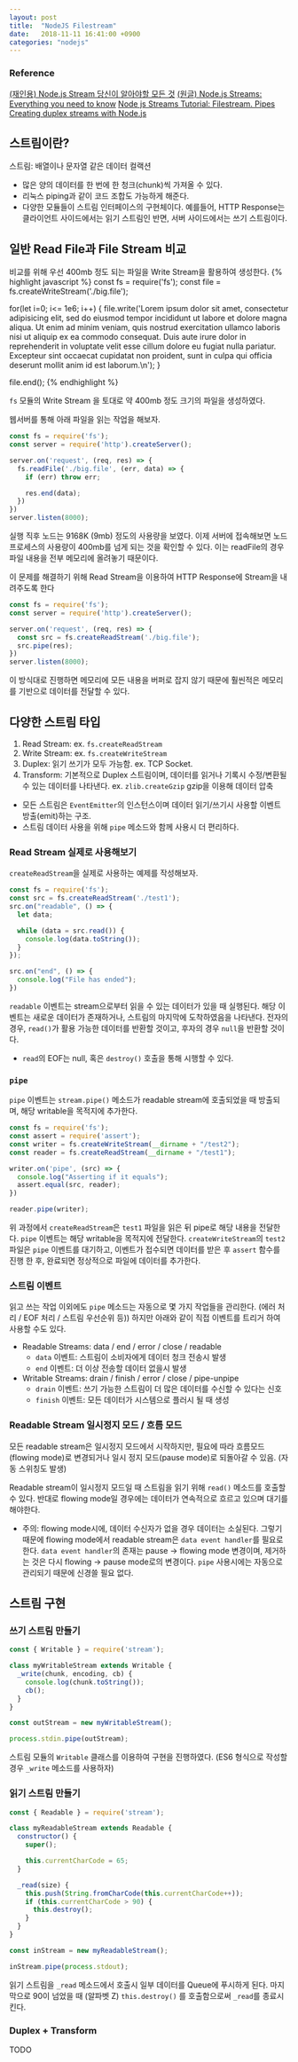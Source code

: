 ```yaml
---
layout: post
title:  "NodeJS Filestream"
date:   2018-11-11 16:41:00 +0900
categories: "nodejs"
---
```

### Reference
[(재인용) Node.js Stream 당신이 알아야할 모든 것][reference-01]
[(원글) Node.js Streams: Everything you need to know][reference-02]
[Node js Streams Tutorial: Filestream. Pipes][reference-03]
[Creating duplex streams with Node.js][reference-04]

## 스트림이란?
스트림: 배열이나 문자열 같은 데이터 컬랙션
* 많은 양의 데이터를 한 번에 한 청크(chunk)씩 가져올 수 있다.
* 리눅스 piping과 같이 코드 조합도 가능하게 해준다.
* 다양한 모듈들이 스트림 인터페이스의 구현체이다. 예를들어, HTTP Response는 클라이언트 사이드에서는 읽기 스트림인 반면, 서버 사이드에서는 쓰기 스트림이다.

## 일반 Read File과 File Stream 비교
비교를 위해 우선 400mb 정도 되는 파일을 Write Stream을 활용하여 생성한다.
{% highlight javascript %}
const fs = require('fs');
const file = fs.createWriteStream('./big.file');

for(let i=0; i<= 1e6; i++) {
  file.write('Lorem ipsum dolor sit amet, consectetur adipisicing elit, sed do eiusmod tempor incididunt ut labore et dolore magna aliqua. Ut enim ad minim veniam, quis nostrud exercitation ullamco laboris nisi ut aliquip ex ea commodo consequat. Duis aute irure dolor in reprehenderit in voluptate velit esse cillum dolore eu fugiat nulla pariatur. Excepteur sint occaecat cupidatat non proident, sunt in culpa qui officia deserunt mollit anim id est laborum.\n');
}

file.end();
{% endhighlight %}

`fs` 모듈의 Write Stream 을 토대로 약 400mb 정도 크기의 파일을 생성하였다.

웹서버를 통해 아래 파일을 읽는 작업을 해보자.

```javascript
const fs = require('fs');
const server = require('http').createServer();

server.on('request', (req, res) => {
  fs.readFile('./big.file', (err, data) => {
    if (err) throw err;

    res.end(data);
  })
})
server.listen(8000);
```

실행 직후 노드는 9168K (9mb) 정도의 사용량을 보였다.
이제 서버에 접속해보면 노드 프로세스의 사용량이 400mb를 넘게 되는 것을 확인할 수 있다.
이는 readFile의 경우 파일 내용을 전부 메모리에 올려놓기 때문이다. 

이 문제를 해결하기 위해 Read Stream을 이용하여 HTTP Response에 Stream을 내려주도록 한다
```javascript
const fs = require('fs');
const server = require('http').createServer();

server.on('request', (req, res) => {
  const src = fs.createReadStream('./big.file');
  src.pipe(res);
})
server.listen(8000);
```

이 방식대로 진행하면 메모리에 모든 내용을 버퍼로 잡지 않기 때문에 훨씬적은 메모리를 기반으로 데이터를 전달할 수 있다.

## 다양한 스트림 타입
1. Read Stream: ex. `fs.createReadStream`
2. Write Stream: ex. `fs.createWriteStream`
3. Duplex: 읽기 쓰기가 모두 가능함. ex. TCP Socket. 
4. Transform: 기본적으로 Duplex 스트림이며, 데이터를 읽거나 기록시 수정/변환될 수 있는 데이터를 나타낸다. ex. `zlib.createGzip` gzip을 이용해 데이터 압축

* 모든 스트림은 `EventEmitter`의 인스턴스이며 데이터 읽기/쓰기시 사용할 이벤트 방출(emit)하는 구조.
* 스트림 데이터 사용을 위해 `pipe` 메소드와 함께 사용시 더 편리하다.

### Read Stream 실제로 사용해보기
`createReadStream`을 실제로 사용하는 예제를 작성해보자.
```javascript
const fs = require('fs');
const src = fs.createReadStream('./test1');
src.on("readable", () => {
  let data;

  while (data = src.read()) {
    console.log(data.toString());
  }
});

src.on("end", () => {
  console.log("File has ended");
})
```

`readable` 이벤트는 stream으로부터 읽을 수 있는 데이터가 있을 때 실행된다. 해당 이벤트는 새로운 데이터가 존재하거나, 스트림의 마지막에 도착하였음을 나타낸다. 전자의 경우, `read()`가 활용 가능한 데이터를 반환할 것이고, 후자의 경우 `null`을 반환할 것이다. 
* `read`의 EOF는 null, 혹은 `destroy()` 호출을 통해 시행할 수 있다.


### `pipe`
`pipe` 이벤트는 `stream.pipe()` 메소드가 readable stream에 호출되었을 때 방출되며, 해당 writable을 목적지에 추가한다.

```javascript
const fs = require('fs');
const assert = require('assert');
const writer = fs.createWriteStream(__dirname + "/test2");
const reader = fs.createReadStream(__dirname + "/test1");

writer.on('pipe', (src) => {
  console.log("Asserting if it equals");
  assert.equal(src, reader);
})

reader.pipe(writer);
```

위 과정에서 `createReadStream`은 `test1` 파일을 읽은 뒤 pipe로 해당 내용을 전달한다. `pipe` 이벤트는 해당 writable을 목적지에 전달한다.
`createWriteStream`의 `test2` 파일은 `pipe` 이벤트를 대기하고, 이벤트가 접수되면 데이터를 받은 후 `assert` 함수를 진행 한 후, 완료되면 정상적으로 파일에 데이터를 추가한다.

### 스트림 이벤트
읽고 쓰는 작업 이외에도 `pipe` 메소드는 자동으로 몇 가지 작업들을 관리한다. (에러 처리 / EOF 처리 / 스트림 우선순위 등))
하지만 아래와 같이 직접 이벤트를 트리거 하여 사용할 수도 있다.
* Readable Streams: data / end / error / close / readable
  * `data` 이벤트: 스트림이 소비자에게 데이터 청크 전송시 발생
  * `end` 이벤트: 더 이상 전송할 데이터 없을시 발생
* Writable Streams: drain / finish / error / close / pipe-unpipe
  * `drain` 이벤트: 쓰기 가능한 스트림이 더 많은 데이터를 수신할 수 있다는 신호
  * `finish` 이벤트: 모든 데이터가 시스템으로 플러시 될 때 생성

### Readable Stream 일시정지 모드 / 흐름 모드
모든 readable stream은 일시정지 모드에서 시작하지만, 필요에 따라 흐름모드(flowing mode)로 변경되거나 일시 정지 모드(pause mode)로 되돌아갈 수 있음. (자동 스위칭도 발생)

Readable stream이 일시정지 모드일 때 스트림을 읽기 위해 `read()` 메소드를 호출할 수 있다. 반대로 flowing mode일 경우에는 데이터가 연속적으로 흐르고 있으며 대기를 해야한다.

* 주의: flowing mode시에, 데이터 수신자가 없을 경우 데이터는 소실된다. 그렇기 때문에 flowing mode에서 readable stream은 `data event handler`를 필요로 한다. `data event handler`의 존재는 pause -> flowing mode 변경이며, 제거하는 것은 다시 flowing -> pause mode로의 변경이다. `pipe` 사용시에는 자동으로 관리되기 때문에 신경쓸 필요 없다.

## 스트림 구현

### 쓰기 스트림 만들기
```javascript
const { Writable } = require('stream');

class myWritableStream extends Writable {
  _write(chunk, encoding, cb) {
    console.log(chunk.toString());
    cb();
  }
}

const outStream = new myWritableStream();

process.stdin.pipe(outStream);
```

스트림 모듈의 `Writable` 클래스를 이용하여 구현을 진행하였다. (ES6 형식으로 작성할 경우 `_write` 메소드를 사용하자)

### 읽기 스트림 만들기
```javascript
const { Readable } = require('stream');

class myReadableStream extends Readable {
  constructor() {
    super();

    this.currentCharCode = 65;
  }

  _read(size) {
    this.push(String.fromCharCode(this.currentCharCode++));
    if (this.currentCharCode > 90) {
      this.destroy();
    }
  }
}

const inStream = new myReadableStream();

inStream.pipe(process.stdout);
```

읽기 스트림을 `_read` 메소드에서 호출시 일부 데이터를 Queue에 푸시하게 된다. 마지막으로 90이 넘었을 때 (알파벳 Z) `this.destroy()` 를 호출함으로써 `_read`를 종료시킨다.

### Duplex + Transform
TODO


[reference-01]: https://github.com/FEDevelopers/tech.description/wiki/Node.js-Stream-%EB%8B%B9%EC%8B%A0%EC%9D%B4-%EC%95%8C%EC%95%84%EC%95%BC%ED%95%A0-%EB%AA%A8%EB%93%A0-%EA%B2%83
[reference-02]:https://medium.freecodecamp.org/node-js-streams-everything-you-need-to-know-c9141306be93
[reference-03]:https://www.guru99.com/node-js-streams-filestream-pipes.html
[reference-04]:http://codewinds.com/blog/2013-08-31-nodejs-duplex-streams.html